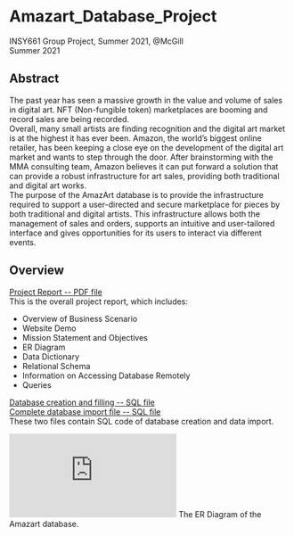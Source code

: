 # Amazart_Database_Project
INSY661 Group Project, Summer 2021, @McGill <br>
Summer 2021

## Abstract
The past year has seen a massive growth in the value and volume of sales in digital art. NFT (Non-fungible token) marketplaces are booming and record sales are being recorded. <br>
Overall, many small artists are finding recognition and the digital art market is at the highest it has ever been. Amazon, the world’s biggest online retailer, has been keeping a close eye on the development of the digital art market and wants to step through the door. After brainstorming with the MMA consulting team, Amazon believes it can put forward a solution that can provide a robust infrastructure for art sales, providing both traditional and digital art works. <br>
The purpose of the AmazArt database is to provide the infrastructure required to support a user-directed and secure marketplace for pieces by both traditional and digital artists. This infrastructure allows both the management of sales and orders, supports an intuitive and user-tailored interface and gives opportunities for its users to interact via different events.

## Overview
[Project Report -- PDF file](https://github.com/angelach99/Amazart_Database_Project/blob/main/Project_report.pdf) <br>
This is the overall project report, which includes: 
- Overview of Business Scenario
- Website Demo
- Mission Statement and Objectives
- ER Diagram
- Data Dictionary
- Relational Schema
- Information on Accessing Database Remotely
- Queries

[Database creation and filling -- SQL file](https://github.com/angelach99/Amazart_Database_Project/blob/main/Amazart_Create_and_Populate.sql) <br>
[Complete database import file -- SQL file](https://github.com/angelach99/Amazart_Database_Project/blob/main/Group15_Complete_Database_Import_File.sql) <br>
These two files contain SQL code of database creation and data import.

![alt text](https://github.com/angelach99/Amazart_Database_Project/blob/main/ERD_ArtistMarketplace.pdf)
The ER Diagram of the Amazart database.
